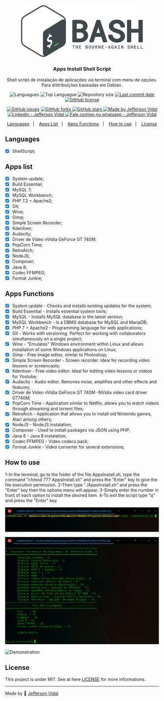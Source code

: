 <h1 align="center">
    <img alt="Apps Install Shell Script" src="./screenshots/logo.png"  width="400px"/>
</h1>

<h3 align="center" >
  Apps Install Shell Script
</h3>

<p align="center">
  Shell script de instalação de aplicações via terminal com menu de opções. Para distribuições baseadas em Debian.
</p>

<p align="center">
  <img alt="Languagues" src="https://img.shields.io/github/languages/count/jeffersonvidal/apps-install-shellscript">
  <img alt="Top Languague" src="https://img.shields.io/github/languages/top/jeffersonvidal/apps-install-shellscript">
  <img alt="Repository size" src="https://img.shields.io/github/repo-size/jeffersonvidal/apps-install-shellscript">
  <a href="https://github.com/jeffersonvidal/foodfy/commits/master">
    <img alt="Last commit date" src="https://img.shields.io/github/last-commit/jeffersonvidal/apps-install-shellscript">
  </a>
  <a href="https://github.com/jeffersonvidal/apps-install-shellscript" target="_blank">
    <img alt="GitHub license" src="https://img.shields.io/github/license/jeffersonvidal/apps-install-shellscript">
  </a>
</p>
<p align="center">
  <a href="https://github.com/jeffersonvidal/apps-install-shellscript/issues" target="_blank">
    <img alt="GitHub issues" src="https://img.shields.io/github/issues/jeffersonvidal/apps-install-shellscript"></a>
  <a href="https://github.com/jeffersonvidal/apps-install-shellscript/network" target="_blank">
    <img alt="GitHub forks" src="https://img.shields.io/github/forks/jeffersonvidal/apps-install-shellscript">
  </a>
  <a href="https://github.com/jeffersonvidal/apps-install-shellscript/stargazers" target="_blank">
    <img alt="GitHub stars" src="https://img.shields.io/github/stars/jeffersonvidal/apps-install-shellscript">
  </a>
  <a href="https://github.com/jeffersonvidal" target="_blank">
    <img alt="Made by Jefferson Vidal" src="https://img.shields.io/badge/made%20by-jeffersonvidal-informational">
  </a>
  <a href="https://www.linkedin.com/in/jeffersonvidal/" target="_blank" >
    <img alt="Linkedin - Jefferson Vidal" src="https://img.shields.io/badge/Linkedin--%23F8952D?style=social&logo=linkedin">
  </a>
  <a href="https://api.whatsapp.com/send?phone=5538988294043"
        target="_blank" >
    <img alt="Fale comigo no whatsapp - Jefferson Vidal" src="https://img.shields.io/badge/Whatsapp--%23F8952D?style=social&logo=whatsapp">
  </a>
</p>

<p align="center">
  <a href="#languages">Languages</a>&nbsp;&nbsp;&nbsp;|&nbsp;&nbsp;&nbsp;
  <a href="#apps">Apps List</a>&nbsp;&nbsp;&nbsp;|&nbsp;&nbsp;&nbsp;
  <a href="#about">Apps Functions</a>&nbsp;&nbsp;&nbsp;|&nbsp;&nbsp;&nbsp;
  <a href="#use">How to use</a>&nbsp;&nbsp;&nbsp;|&nbsp;&nbsp;&nbsp;
  <a href="#license">License</a>
</p>

<a id="languages"></a>
## Languages

- [x] ShellScript;



<a id="apps"></a>
## Apps list

- [x] System update;
- [x] Build Essential;
- [x] MySQL ?;
- [x] MySQL Workbench;
- [x] PHP 7.2 + Apache2;
- [x] Git;
- [x] Wine;
- [x] Gimp;
- [x] Simple Screen Recorder;
- [x] Kdenliver;
- [x] Audacity;
- [x] Driver de Video nVidia GeForce GT 740M;
- [x] PopCorn Time;
- [x] RetroArch;
- [x] NodeJS;
- [x] Composer;
- [x] Java 8;
- [x] Codec FFMPEG;
- [x] Format Junkie;

<a id="about"></a>
## Apps Functions

- [x] System update - Checks and installs existing updates for the system;
- [x] Build Essential - Installs essential system tools;
- [x] MySQL - Installs MySQL database in the latest version;
- [x] MySQL Workbench - Is a DBMS database for MySQL and MariaDB;
- [x] PHP 7 + Apache2 - Programming language for web applications;
- [x] Git - Works with versioning. Perfect for working with collaborators simultaneously on a single project;
- [x] Wine - "Emulates" Windows environment within Linux and allows installation of some Windows applications on Linux;
- [x] Gimp - Free image editor, similar to Photoshop;
- [x] Simple Screen Recorder - Screen recorder. Ideal for recording video lessons or screencasts;
- [x] Kdenliver - Free video editor. Ideal for editing video lessons or videos for Youtube;
- [x] Audacity - Audio editor. Removes noise, amplifies and other effects and features;
- [x] Driver de Video nVidia GeForce GT 740M -NVidia video card driver GT740M;
- [x] PopCorn Time - Application similar to Netflix, allows you to watch videos through streaming and torrent files;
- [x] RetroArch - Application that allows you to install old Nintendo games, Atari among others;
- [x] NodeJS - NodeJS instalation;
- [x] Composer - Used to install packages via JSON using PHP;
- [x] Java 8 - Java 8 instalation;
- [x] Codec FFMPEG - Video codecs pack;
- [x] Format Junkie - Video converter for several extensions;

<a id="use"></a>
## How to use

<p align="center">

1-In the terminal, go to the folder of the file AppsInstall.sh, type the command "chmod 777 AppsInstall.sh" and press the "Enter" key to give the file execution permission.
2-Then type "./AppsInstall.sh" and press the "Enter" key then the options menu will appear. 
3-Simply enter the number in front of each option to install the desired item.
4-To exit the script type "q" and press the "Enter" key.

</p>

<p align="center">

  ![Screen1](https://github.com/jeffersonvidal/apps-install-shellscript/blob/master/screenshots/screen1.png?raw=true)

  ![Screen2](https://github.com/jeffersonvidal/apps-install-shellscript/blob/master/screenshots/screen2.png?raw=true)

  ![Demonstration](https://github.com/jeffersonvidal/apps-install-shellscript/blob/master/screenshots/demo.gif?raw=true)

</p>

<a id="license"></a>
## License

This project is under MIT. See at here [LICENSE](/LICENSE) for more informations.

---

Made by :blue_heart: [Jefferson Vidal](https://github.com/jeffersonvidal)